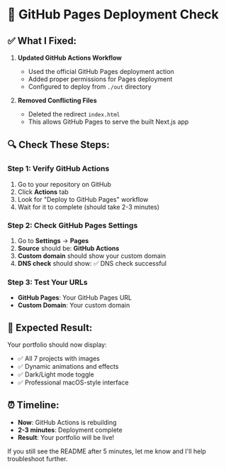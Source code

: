 # 🚀 GitHub Pages Deployment Check

## ✅ **What I Fixed:**

1. **Updated GitHub Actions Workflow**
   - Used the official GitHub Pages deployment action
   - Added proper permissions for Pages deployment
   - Configured to deploy from `./out` directory

2. **Removed Conflicting Files**
   - Deleted the redirect `index.html`
   - This allows GitHub Pages to serve the built Next.js app

## 🔍 **Check These Steps:**

### **Step 1: Verify GitHub Actions**
1. Go to your repository on GitHub
2. Click **Actions** tab
3. Look for "Deploy to GitHub Pages" workflow
4. Wait for it to complete (should take 2-3 minutes)

### **Step 2: Check GitHub Pages Settings**
1. Go to **Settings** → **Pages**
2. **Source** should be: **GitHub Actions**
3. **Custom domain** should show your custom domain
4. **DNS check** should show: ✅ DNS check successful

### **Step 3: Test Your URLs**
- **GitHub Pages**: Your GitHub Pages URL
- **Custom Domain**: Your custom domain

## 🎯 **Expected Result:**
Your portfolio should now display:
- ✅ All 7 projects with images
- ✅ Dynamic animations and effects
- ✅ Dark/Light mode toggle
- ✅ Professional macOS-style interface

## ⏰ **Timeline:**
- **Now**: GitHub Actions is rebuilding
- **2-3 minutes**: Deployment complete
- **Result**: Your portfolio will be live!

If you still see the README after 5 minutes, let me know and I'll help troubleshoot further.
